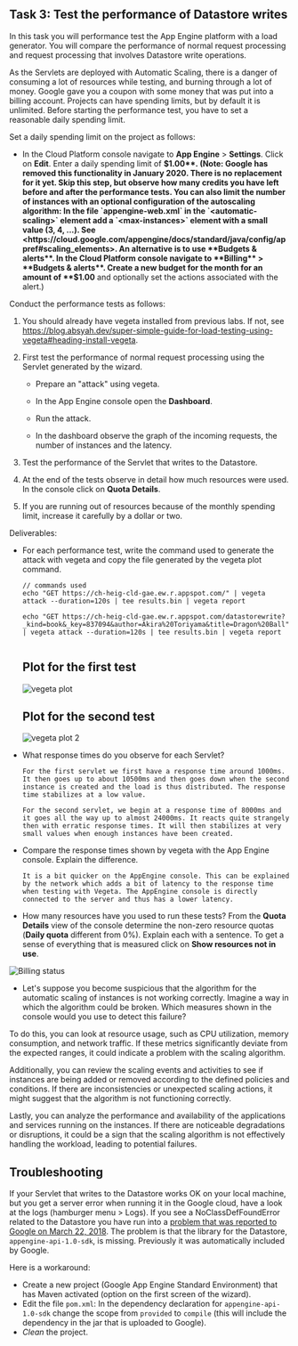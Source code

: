 ## Task 3: Test the performance of Datastore writes

In this task you will performance test the App Engine platform with a
load generator. You will compare the performance of normal request
processing and request processing that involves Datastore write
operations.

As the Servlets are deployed with Automatic Scaling, there is a danger
of consuming a lot of resources while testing, and burning through a
lot of money. Google gave you a coupon with some money that was put
into a billing account. Projects can have spending limits, but by
default it is unlimited. Before starting the performance test, you
have to set a reasonable daily spending limit.

Set a daily spending limit on the project as follows:

- In the Cloud Platform console navigate to **App Engine** >
  **Settings**. Click on **Edit**. Enter a daily spending limit of
  **$1.00**. (Note: Google has removed this functionality in January 2020. There is no replacement for it yet. Skip this step, but observe how many credits you have left before and after the performance tests. You can also limit the number of instances with an optional configuration of the autoscaling algorithm: In the file `appengine-web.xml` in the `<automatic-scaling>` element add a `<max-instances>` element with a small value (3, 4, ...). See <https://cloud.google.com/appengine/docs/standard/java/config/appref#scaling_elements>. An alternative is to use **Budgets & alerts**. In the Cloud Platform console navigate to **Billing** > **Budgets & alerts**. Create a new budget for the month for an amount of **$1.00** and optionally set the actions associated with the alert.)

Conduct the performance tests as follows:

1. You should already have vegeta installed from previous labs. If not, see <https://blog.absyah.dev/super-simple-guide-for-load-testing-using-vegeta#heading-install-vegeta>.

2. First test the performance of normal request processing using the
   Servlet generated by the wizard.

   - Prepare an "attack" using vegeta.

   - In the App Engine console open the **Dashboard**.

   - Run the attack.

   - In the dashboard observe the graph of the incoming requests, the
     number of instances and the latency.

3. Test the performance of the Servlet that writes to the Datastore.

4. At the end of the tests observe in detail how much resources were
   used. In the console click on **Quota Details**.

5. If you are running out of resources because of the monthly spending
   limit, increase it carefully by a dollar or two.

Deliverables:

- For each performance test, write the command used to generate the attack with vegeta and copy the file generated by the vegeta plot command.

  ```
  // commands used
  echo "GET https://ch-heig-cld-gae.ew.r.appspot.com/" | vegeta attack --duration=120s | tee results.bin | vegeta report
  
  echo "GET https://ch-heig-cld-gae.ew.r.appspot.com/datastorewrite?_kind=book&_key=837094&author=Akira%20Toriyama&title=Dragon%20Ball" | vegeta attack --duration=120s | tee results.bin | vegeta report
    
    ```
    ## Plot for the first test 
    ![vegeta plot](./appendices/vegeta-results.png)
 
    ## Plot for the second test
  ![vegeta plot 2](./appendices/vegeta-results-datastore.png)
- What response times do you observe for each Servlet?

  ```
  For the first servlet we first have a response time around 1000ms. It then goes up to about 10500ms and then goes down when the second instance is created and the load is thus distributed. The response time stabilizes at a low value.
  
  For the second servlet, we begin at a response time of 8000ms and it goes all the way up to almost 24000ms. It reacts quite strangely then with erratic response times. It will then stabilizes at very small values when enough instances have been created.
  ```

- Compare the response times shown by vegeta with the App Engine
  console. Explain the difference.

  ```
  It is a bit quicker on the AppEngine console. This can be explained by the network which adds a bit of latency to the response time when testing with Vegeta. The AppEngine console is directly connected to the server and thus has a lower latency.
  ```

- How many resources have you used to run these tests? From the
  **Quota Details** view of the console determine the non-zero resource
  quotas (**Daily quota** different from 0%). Explain each with a sentence.
  To get a sense of everything that is measured click on **Show resources not in use**.

![Billing status](./appendices/BillingStatus.png)

- Let's suppose you become suspicious that the algorithm for the automatic scaling of
  instances is not working correctly. Imagine a way in which the algorithm could be broken. Which measures shown in the console would you use to detect this failure?



To do this, you can look at resource usage, such as CPU utilization, memory consumption, and network traffic. If these metrics significantly deviate from the expected ranges, it could indicate a problem with the scaling algorithm.

Additionally, you can review the scaling events and activities to see if instances are being added or removed according to the defined policies and conditions. If there are inconsistencies or unexpected scaling actions, it might suggest that the algorithm is not functioning correctly.

Lastly, you can analyze the performance and availability of the applications and services running on the instances. If there are noticeable degradations or disruptions, it could be a sign that the scaling algorithm is not effectively handling the workload, leading to potential failures.

## Troubleshooting

If your Servlet that writes to the Datastore works OK on your local
machine, but you get a server error when running it in the Google
cloud, have a look at the logs (hamburger menu > Logs). If you see a
NoClassDefFoundError related to the Datastore you have run into a
[problem that was reported to Google on March 22, 2018](https://issuetracker.google.com/issues/76144204). The
problem is that the library for the Datastore,
`appengine-api-1.0-sdk`, is missing. Previously it was automatically
included by Google.

Here is a workaround:

- Create a new project (Google App Engine Standard Environment) that
  has Maven activated (option on the first screen of the wizard).
- Edit the file `pom.xml`: In the dependency declaration for
  `appengine-api-1.0-sdk` change the scope from `provided` to
  `compile` (this will include the dependency in the jar that is
  uploaded to Google).
- _Clean_ the project.
